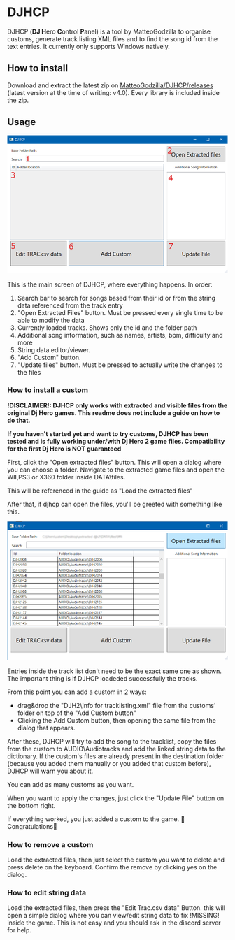 # DJHCP

DJHCP (**DJ H**ero **C**ontrol **P**anel) is a tool by MatteoGodzilla to organise customs, generate track listing XML files and to find the song id from the text entries. It currently only supports Windows natively.

## How to install

Download and extract the latest zip on [MatteoGodzilla/DJHCP/releases](https://github.com/MatteoGodzilla/DJHCP/releases) (latest version at the time of writing: v4.0).
Every library is included inside the zip.

## Usage

![Main Screen](res/djhcp/main%20screen.png)

This is the main screen of DJHCP, where everything happens. In order:
1. Search bar to search for songs based from their id or from the string data referenced from the track entry
2. "Open Extracted Files" button. Must be pressed every single time to be able to modify the data
3. Currently loaded tracks. Shows only the id and the folder path
4. Additional song information, such as names, artists, bpm, difficulty and more
5. String data editor/viewer.
6. "Add Custom" button.
7. "Update files" button. Must be pressed to actually write the changes to the files

### How to install a custom

**!DISCLAIMER!: DJHCP only works with extracted and visible files from the original Dj Hero games. This readme does not include a guide on how to do that.**

**If you haven't started yet and want to try customs, DJHCP has been tested and is fully working under/with Dj Hero 2 game files. Compatibility for the first Dj Hero is NOT guaranteed**

First, click the "Open extracted files" button. This will open a dialog where you can choose a folder. Navigate to the extracted game files and open the WII,PS3 or X360 folder inside DATA\files.

This will be referenced in the guide as "Load the extracted files"

After that, if djhcp can open the files, you'll be greeted with something like this. 

![Loaded entries](res/djhcp/djhcp-loaded-data.png)

Entries inside the track list don't need to be the exact same one as shown. The important thing is if DJHCP loadeded successfully the tracks.

From this point you can add a custom in 2 ways:
  * drag&drop the "DJH2\info for tracklisting.xml" file from the customs' folder on top of the "Add Custom button"
  * Clicking the Add Custom button, then opening the same file from the dialog that appears.
  
After these, DJHCP will try to add the song to the tracklist, copy the files from the custom to AUDIO\Audiotracks and add the linked string data to the dictionary. If the custom's files are already present in the destination folder (because you added them manually or you added that custom before), DJHCP will warn you about it.

You can add as many customs as you want.

When you want to apply the changes, just click the "Update File" button on the bottom right.

If everything worked, you just added a custom to the game. 👏Congratulations👏


### How to remove a custom

Load the extracted files, then just select the custom you want to delete and press delete on the keyboard. Confirm the remove by clicking yes on the dialog.

### How to edit string data

Load the extracted files, then press the "Edit Trac.csv data" Button. this will open a simple dialog where you can view/edit string data to fix !MISSING! inside the game. This is not easy and you should ask in the discord server for help.
